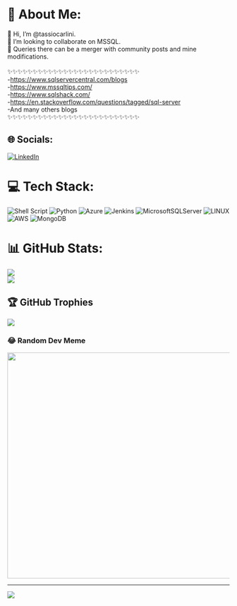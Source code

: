 # 💫 About Me:
 👋 Hi, I’m @tassiocarlini.<br>💞️ I’m looking to collaborate on MSSQL.<br>👋 Queries there can be a merger with community posts and mine modifications.<br><br>✨✨✨✨✨✨✨✨✨✨✨✨✨✨✨✨✨✨✨✨✨✨✨✨✨✨<br>-https://www.sqlservercentral.com/blogs<br>-https://www.mssqltips.com/<br>-https://www.sqlshack.com/<br>-https://en.stackoverflow.com/questions/tagged/sql-server<br>-And many others blogs<br>✨✨✨✨✨✨✨✨✨✨✨✨✨✨✨✨✨✨✨✨✨✨✨✨✨✨


## 🌐 Socials:
[![LinkedIn](https://img.shields.io/badge/LinkedIn-%230077B5.svg?logo=linkedin&logoColor=white)](https://linkedin.com/in/tassiocarlini) 

# 💻 Tech Stack:
![Shell Script](https://img.shields.io/badge/shell_script-%23121011.svg?style=flat&logo=gnu-bash&logoColor=white) ![Python](https://img.shields.io/badge/python-3670A0?style=flat&logo=python&logoColor=ffdd54) ![Azure](https://img.shields.io/badge/azure-%230072C6.svg?style=flat&logo=azure-devops&logoColor=white) ![Jenkins](https://img.shields.io/badge/jenkins-%232C5263.svg?style=flat&logo=jenkins&logoColor=white) ![MicrosoftSQLServer](https://img.shields.io/badge/Microsoft%20SQL%20Sever-CC2927?style=flat&logo=microsoft%20sql%20server&logoColor=white) ![LINUX](https://img.shields.io/badge/Linux-FCC624?style=flat&logo=linux&logoColor=black) ![AWS](https://img.shields.io/badge/AWS-%23FF9900.svg?style=flat&logo=amazon-aws&logoColor=white) ![MongoDB](https://img.shields.io/badge/MongoDB-%234ea94b.svg?style=flat&logo=mongodb&logoColor=white)
# 📊 GitHub Stats:
![](https://github-readme-stats.vercel.app/api?username=tassiocarlini&theme=blue-green&hide_border=false&include_all_commits=true&count_private=false)<br/>
![](https://github-readme-streak-stats.herokuapp.com/?user=tassiocarlini&theme=blue-green&hide_border=false)<br/>

## 🏆 GitHub Trophies
![](https://github-profile-trophy.vercel.app/?username=tassiocarlini&theme=onedark&no-frame=false&no-bg=true&margin-w=4)

### 😂 Random Dev Meme
<img src="https://rm.up.railway.app/" width="512px"/>

---
[![](https://visitcount.itsvg.in/api?id=tassiocarlini&icon=0&color=12)](https://visitcount.itsvg.in)

<!-- Proudly created with GPRM ( https://gprm.itsvg.in ) -->
